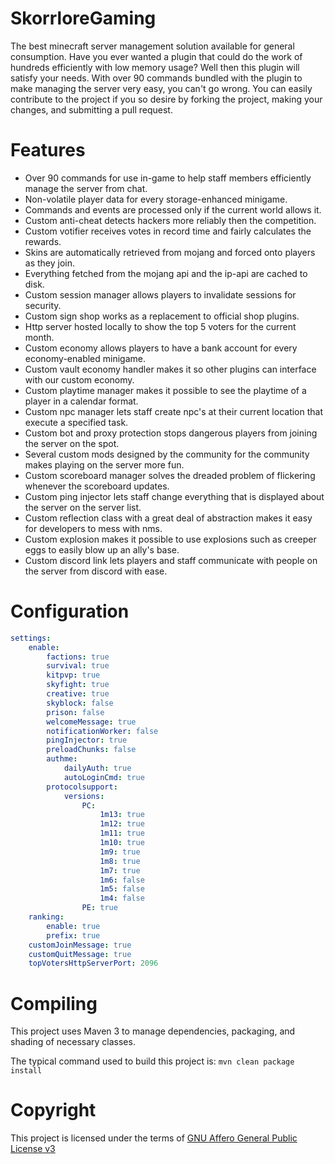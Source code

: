 # SkorrloreGaming
The best minecraft server management solution available for general consumption.
Have you ever wanted a plugin that could do the work of hundreds efficiently with low memory usage? Well then this plugin will satisfy your needs. With over 90 commands bundled with the plugin to make managing the server very easy, you can't go wrong.
You can easily contribute to the project if you so desire by forking the project, making your changes, and submitting a pull request.

# Features
* Over 90 commands for use in-game to help staff members efficiently manage the server from chat.
* Non-volatile player data for every storage-enhanced minigame.
* Commands and events are processed only if the current world allows it.
* Custom anti-cheat detects hackers more reliably then the competition.
* Custom votifier receives votes in record time and fairly calculates the rewards.
* Skins are automatically retrieved from mojang and forced onto players as they join.
* Everything fetched from the mojang api and the ip-api are cached to disk.
* Custom session manager allows players to invalidate sessions for security.
* Custom sign shop works as a replacement to official shop plugins.
* Http server hosted locally to show the top 5 voters for the current month.
* Custom economy allows players to have a bank account for every economy-enabled minigame.
* Custom vault economy handler makes it so other plugins can interface with our custom economy.
* Custom playtime manager makes it possible to see the playtime of a player in a calendar format.
* Custom npc manager lets staff create npc's at their current location that execute a specified task.
* Custom bot and proxy protection stops dangerous players from joining the server on the spot.
* Several custom mods designed by the community for the community makes playing on the server more fun.
* Custom scoreboard manager solves the dreaded problem of flickering whenever the scoreboard updates.
* Custom ping injector lets staff change everything that is displayed about the server on the server list. 
* Custom reflection class with a great deal of abstraction makes it easy for developers to mess with nms.
* Custom explosion makes it possible to use explosions such as creeper eggs to easily blow up an ally's base.
* Custom discord link lets players and staff communicate with people on the server from discord with ease.

# Configuration
```Yaml
settings:
    enable:
        factions: true
        survival: true
        kitpvp: true
        skyfight: true
        creative: true
        skyblock: false
        prison: false
        welcomeMessage: true
        notificationWorker: false
        pingInjector: true
        preloadChunks: false
        authme:
            dailyAuth: true
            autoLoginCmd: true
        protocolsupport:
            versions:
                PC:
                    1m13: true
                    1m12: true
                    1m11: true
                    1m10: true
                    1m9: true
                    1m8: true
                    1m7: true
                    1m6: false
                    1m5: false
                    1m4: false
                PE: true
    ranking:
        enable: true
        prefix: true
    customJoinMessage: true
    customQuitMessage: true
    topVotersHttpServerPort: 2096
```

# Compiling
This project uses Maven 3 to manage dependencies, packaging, and shading of necessary classes.

The typical command used to build this project is: `mvn clean package install`

# Copyright
This project is licensed under the terms of [GNU Affero General Public License v3](https://github.com/java-mandelbrot/mandelbrot/blob/master/LICENSE)